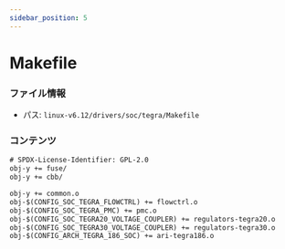 ```yaml
---
sidebar_position: 5
---
```

# Makefile

### ファイル情報

- パス: `linux-v6.12/drivers/soc/tegra/Makefile`

### コンテンツ

```txt
# SPDX-License-Identifier: GPL-2.0
obj-y += fuse/
obj-y += cbb/

obj-y += common.o
obj-$(CONFIG_SOC_TEGRA_FLOWCTRL) += flowctrl.o
obj-$(CONFIG_SOC_TEGRA_PMC) += pmc.o
obj-$(CONFIG_SOC_TEGRA20_VOLTAGE_COUPLER) += regulators-tegra20.o
obj-$(CONFIG_SOC_TEGRA30_VOLTAGE_COUPLER) += regulators-tegra30.o
obj-$(CONFIG_ARCH_TEGRA_186_SOC) += ari-tegra186.o

```
